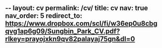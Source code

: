 --
layout: cv
permalink: /cv/
title: cv
nav: true
nav_order: 5
redirect_to: https://www.dropbox.com/scl/fi/w36ep0u8cbgqvg1ap6g09/Sungbin_Park_CV.pdf?rlkey=prayojxkn9qv82palayaj75gn&dl=0
---
